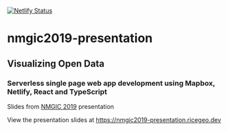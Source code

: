 [![Netlify Status](https://api.netlify.com/api/v1/badges/2f94fb52-81a5-4cb7-a1e0-144c360cb574/deploy-status)](https://app.netlify.com/sites/elegant-knuth-b0c964/deploys)

# nmgic2019-presentation

## Visualizing Open Data

### Serverless single page web app development using Mapbox, Netlify, React and TypeScript

Slides from [NMGIC 2019](https://nmgic.com) presentation

View the presentation slides at https://nmgic2019-presentation.ricegeo.dev

